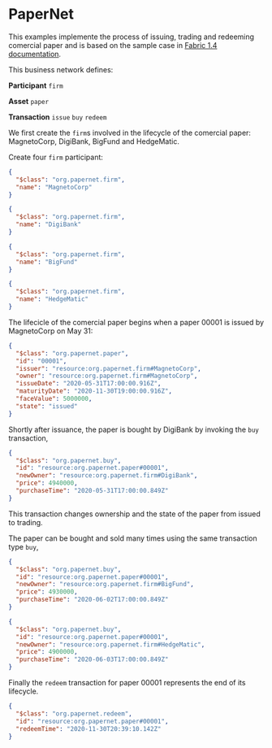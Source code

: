 # PaperNet

This examples implemente the process of issuing, trading and redeeming comercial paper and is based on the sample case 
in [Fabric 1.4 documentation](https://hyperledger-fabric.readthedocs.io/en/release-1.4/tutorial/commercial_paper.html).

This business network defines:

 **Participant**
`firm`

**Asset**
`paper`

**Transaction**
`issue`
`buy`
`redeem`

We first create the `firm`s involved in the lifecycle of the comercial paper: MagnetoCorp, DigiBank, BigFund and HedgeMatic.

Create four `firm` participant:

```json
{
  "$class": "org.papernet.firm",
  "name": "MagnetoCorp"
}
```

```json
{
  "$class": "org.papernet.firm",
  "name": "DigiBank"
}
```
```json
{
  "$class": "org.papernet.firm",
  "name": "BigFund"
}
```
```json
{
  "$class": "org.papernet.firm",
  "name": "HedgeMatic"
}
```

The lifecicle of the comercial paper begins when a paper 00001 is issued by MagnetoCorp on May 31:

```json
{
  "$class": "org.papernet.paper",
  "id": "00001",
  "issuer": "resource:org.papernet.firm#MagnetoCorp",
  "owner": "resource:org.papernet.firm#MagnetoCorp",
  "issueDate": "2020-05-31T17:00:00.916Z",
  "maturityDate": "2020-11-30T19:00:00.916Z",
  "faceValue": 5000000,
  "state": "issued"
}
```

Shortly after issuance, the paper is bought by DigiBank by invoking the `buy` transaction,

```json
{
  "$class": "org.papernet.buy",
  "id": "resource:org.papernet.paper#00001",
  "newOwner": "resource:org.papernet.firm#DigiBank",
  "price": 4940000,
  "purchaseTime": "2020-05-31T17:00:00.849Z"
}
```
This transaction changes ownership and the state of the paper from issued to trading.

The paper can be bought and sold many times using the same transaction type `buy`,

```json
{
  "$class": "org.papernet.buy",
  "id": "resource:org.papernet.paper#00001",
  "newOwner": "resource:org.papernet.firm#BigFund",
  "price": 4930000,
  "purchaseTime": "2020-06-02T17:00:00.849Z"
}
```

```json
{
  "$class": "org.papernet.buy",
  "id": "resource:org.papernet.paper#00001",
  "newOwner": "resource:org.papernet.firm#HedgeMatic",
  "price": 4900000,
  "purchaseTime": "2020-06-03T17:00:00.849Z"
}
```
Finally the `redeem` transaction for paper 00001 represents the end of its lifecycle. 

```json
{
  "$class": "org.papernet.redeem",
  "id": "resource:org.papernet.paper#00001",
  "redeemTime": "2020-11-30T20:39:10.142Z"
}
```


